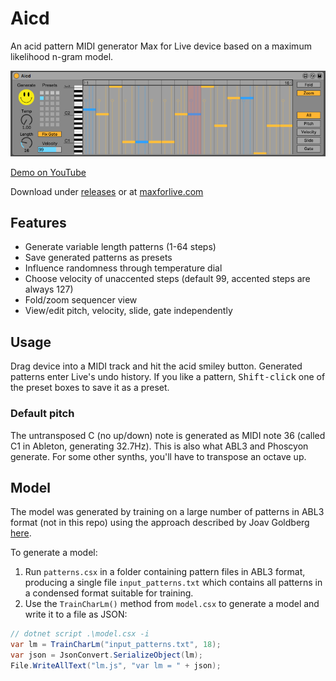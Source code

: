 # Aicd

An acid pattern MIDI generator Max for Live device based on a maximum likelihood n-gram model.

![Aicd screenshot](https://github.com/mganss/Aicd/raw/master/screenshot.png)

[Demo on YouTube](https://youtu.be/y58dpdHuVms)

Download under [releases](https://github.com/mganss/Aicd/releases) or at [maxforlive.com](http://maxforlive.com/library/device/5158/aicd)

## Features

- Generate variable length patterns (1-64 steps)
- Save generated patterns as presets
- Influence randomness through temperature dial
- Choose velocity of unaccented steps (default 99, accented steps are always 127)
- Fold/zoom sequencer view
- View/edit pitch, velocity, slide, gate independently

## Usage

Drag device into a MIDI track and hit the acid smiley button. Generated patterns enter Live's undo history. 
If you like a pattern, <kbd>Shift-click</kbd> one of the preset boxes to save it as a preset.

### Default pitch

The untransposed C (no up/down) note is generated as MIDI note 36 (called C1 in Ableton, generating 32.7Hz). 
This is also what ABL3 and Phoscyon generate. For some other synths, you'll have to transpose an octave up.

## Model

The model was generated by training on a large number of patterns in ABL3 format (not in this repo) 
using the approach described by Joav Goldberg [here](http://nbviewer.jupyter.org/gist/yoavg/d76121dfde2618422139).

To generate a model:

1. Run `patterns.csx` in a folder containing pattern files in ABL3 format, producing a single file `input_patterns.txt` 
which contains all patterns in a condensed format suitable for training.
2. Use the `TrainCharLm()` method from `model.csx` to generate a model and write it to a file as JSON:
```C#
// dotnet script .\model.csx -i
var lm = TrainCharLm("input_patterns.txt", 18);
var json = JsonConvert.SerializeObject(lm);
File.WriteAllText("lm.js", "var lm = " + json);
```
